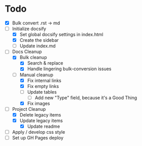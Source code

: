 # Todo

- [x] Bulk convert .rst -> md
- [ ] Initialize docsify
  - [x] Set global docsify settings in index.html
  - [x] Create the sidebar
  - [ ] Update index.md
- [ ] Docs Cleanup
  - [x] Bulk cleanup
    - [x] Search & replace
    - [x] Handle lingering bulk-conversion issues
  - [ ] Manual cleanup
    - [x] Fix internal links
    - [x] Fix empty links
    - [ ] Update tables
      - [ ] Add new "Type" field, because it's a Good Thing
    - [x] Fix images
- [ ] Project Cleanup
  - [x] Delete legacy items
  - [x] Update legacy items
    - [x] Update readme
- [ ] Apply / develop css style
- [ ] Set up GH Pages deploy
